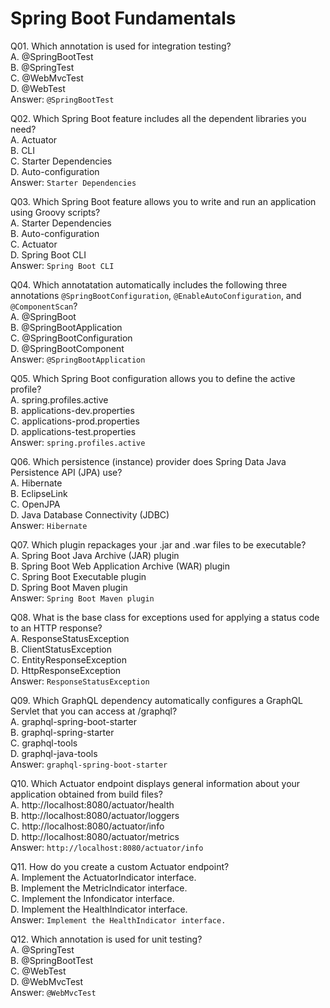 Spring Boot Fundamentals
========================

Q01. Which annotation is used for integration testing?  
A. @SpringBootTest  
B. @SpringTest  
C. @WebMvcTest  
D. @WebTest  
Answer: `@SpringBootTest`  

Q02. Which Spring Boot feature includes all the dependent libraries you need?  
A. Actuator  
B. CLI  
C. Starter Dependencies  
D. Auto-configuration  
Answer: `Starter Dependencies`  

Q03. Which Spring Boot feature allows you to write and run an application using Groovy scripts?  
A. Starter Dependencies  
B. Auto-configuration  
C. Actuator  
D. Spring Boot CLI  
Answer: `Spring Boot CLI`  

Q04. Which annotatation automatically includes the following three annotations `@SpringBootConfiguration`, `@EnableAutoConfiguration`, and `@ComponentScan`?  
A. @SpringBoot  
B. @SpringBootApplication  
C. @SpringBootConfiguration  
D. @SpringBootComponent  
Answer: `@SpringBootApplication`  

Q05. Which Spring Boot configuration allows you to define the active profile?  
A. spring.profiles.active  
B. applications-dev.properties  
C. applications-prod.properties  
D. applications-test.properties  
Answer: `spring.profiles.active`  

Q06. Which persistence (instance) provider does Spring Data Java Persistence API (JPA) use?  
A. Hibernate  
B. EclipseLink  
C. OpenJPA  
D. Java Database Connectivity (JDBC)  
Answer: `Hibernate`  

Q07. Which plugin repackages your .jar and .war files to be executable?  
A. Spring Boot Java Archive (JAR) plugin  
B. Spring Boot Web Application Archive (WAR) plugin  
C. Spring Boot Executable plugin  
D. Spring Boot Maven plugin  
Answer: `Spring Boot Maven plugin`  

Q08. What is the base class for exceptions used for applying a status code to an HTTP response?  
A. ResponseStatusException  
B. ClientStatusException  
C. EntityResponseException  
D. HttpResponseException  
Answer: `ResponseStatusException`  

Q09. Which GraphQL dependency automatically configures a GraphQL Servlet that you can access at /graphql?  
A. graphql-spring-boot-starter  
B. graphql-spring-starter  
C. graphql-tools  
D. graphql-java-tools  
Answer: `graphql-spring-boot-starter`  

Q10. Which Actuator endpoint displays general information about your application obtained from build files?  
A. http://localhost:8080/actuator/health  
B. http://localhost:8080/actuator/loggers  
C. http://localhost:8080/actuator/info  
D. http://localhost:8080/actuator/metrics  
Answer: `http://localhost:8080/actuator/info`  

Q11. How do you create a custom Actuator endpoint?  
A. Implement the ActuatorIndicator interface.  
B. Implement the MetricIndicator interface.  
C. Implement the Infondicator interface.  
D. Implement the HealthIndicator interface.  
Answer: `Implement the HealthIndicator interface.`  

Q12. Which annotation is used for unit testing?  
A. @SpringTest  
B. @SpringBootTest  
C. @WebTest  
D. @WebMvcTest  
Answer: `@WebMvcTest`  